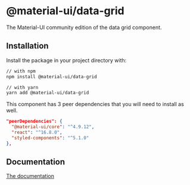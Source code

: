 # @material-ui/data-grid

The Material-UI community edition of the data grid component.

## Installation

Install the package in your project directory with:

```sh
// with npm
npm install @material-ui/data-grid

// with yarn
yarn add @material-ui/data-grid
```

This component has 3 peer dependencies that you will need to install as well.

```json
"peerDependencies": {
  "@material-ui/core": "^4.9.12",
  "react": "^16.8.0",
  "styled-components": "^5.1.0"
},
```

## Documentation

[The documentation](https://material-ui.com/components/data-grid/)
